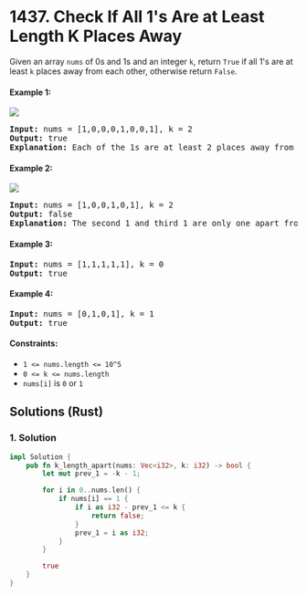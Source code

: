 # 1437. Check If All 1's Are at Least Length K Places Away
Given an array `nums` of 0s and 1s and an integer `k`, return `True` if all 1's are at least `k` places away from each other, otherwise return `False`.

#### Example 1:
![](https://assets.leetcode.com/uploads/2020/04/15/sample_1_1791.png)
<pre>
<strong>Input:</strong> nums = [1,0,0,0,1,0,0,1], k = 2
<strong>Output:</strong> true
<strong>Explanation:</strong> Each of the 1s are at least 2 places away from each other.
</pre>

#### Example 2:
![](https://assets.leetcode.com/uploads/2020/04/15/sample_2_1791.png)
<pre>
<strong>Input:</strong> nums = [1,0,0,1,0,1], k = 2
<strong>Output:</strong> false
<strong>Explanation:</strong> The second 1 and third 1 are only one apart from each other.
</pre>

#### Example 3:
<pre>
<strong>Input:</strong> nums = [1,1,1,1,1], k = 0
<strong>Output:</strong> true
</pre>

#### Example 4:
<pre>
<strong>Input:</strong> nums = [0,1,0,1], k = 1
<strong>Output:</strong> true
</pre>

#### Constraints:
* `1 <= nums.length <= 10^5`
* `0 <= k <= nums.length`
* `nums[i]` is `0` or `1`

## Solutions (Rust)

### 1. Solution
```Rust
impl Solution {
    pub fn k_length_apart(nums: Vec<i32>, k: i32) -> bool {
        let mut prev_1 = -k - 1;

        for i in 0..nums.len() {
            if nums[i] == 1 {
                if i as i32 - prev_1 <= k {
                    return false;
                }
                prev_1 = i as i32;
            }
        }

        true
    }
}
```
